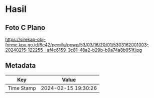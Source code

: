 # Hasil

## Foto C Plano

https://sirekap-obj-formc.kpu.go.id/6e42/pemilu/ppwp/53/03/16/20/01/5303162001003-20240215-122255--af4c6159-3c81-48a2-b29b-b9a74a8b951f.jpg


## Metadata

| Key        | Value               |
| ---------- | ------------------- |
| Time Stamp | 2024-02-15 19:30:26 |




